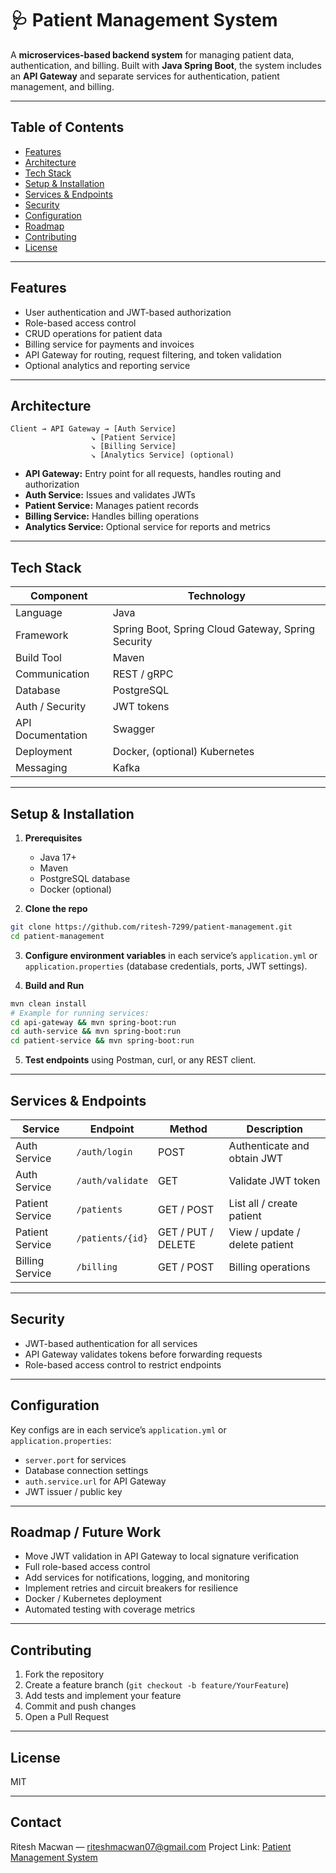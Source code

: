 # 🩺 Patient Management System

A **microservices-based backend system** for managing patient data, authentication, and billing. Built with **Java Spring Boot**, the system includes an **API Gateway** and separate services for authentication, patient management, and billing.

---

## Table of Contents

* [Features](#features)
* [Architecture](#architecture)
* [Tech Stack](#tech-stack)
* [Setup & Installation](#setup--installation)
* [Services & Endpoints](#services--endpoints)
* [Security](#security)
* [Configuration](#configuration)
* [Roadmap](#roadmap)
* [Contributing](#contributing)
* [License](#license)

---

## Features

* User authentication and JWT-based authorization
* Role-based access control
* CRUD operations for patient data
* Billing service for payments and invoices
* API Gateway for routing, request filtering, and token validation
* Optional analytics and reporting service

---

## Architecture

```
Client → API Gateway → [Auth Service]
                  ↘ [Patient Service]
                  ↘ [Billing Service]
                  ↘ [Analytics Service] (optional)
```

* **API Gateway:** Entry point for all requests, handles routing and authorization
* **Auth Service:** Issues and validates JWTs
* **Patient Service:** Manages patient records
* **Billing Service:** Handles billing operations
* **Analytics Service:** Optional service for reports and metrics

---

## Tech Stack

| Component         | Technology                                         |
| ----------------- | -------------------------------------------------- |
| Language          | Java                                               |
| Framework         | Spring Boot, Spring Cloud Gateway, Spring Security |
| Build Tool        | Maven                                              |
| Communication     | REST / gRPC                                        |
| Database          | PostgreSQL                                         |
| Auth / Security   | JWT tokens                                         |
| API Documentation | Swagger                                            |
| Deployment        | Docker, (optional) Kubernetes                      |
| Messaging         | Kafka                                              |

---

## Setup & Installation

1. **Prerequisites**

   * Java 17+
   * Maven
   * PostgreSQL database
   * Docker (optional)

2. **Clone the repo**

```bash
git clone https://github.com/ritesh-7299/patient-management.git
cd patient-management
```

3. **Configure environment variables** in each service’s `application.yml` or `application.properties` (database credentials, ports, JWT settings).

4. **Build and Run**

```bash
mvn clean install
# Example for running services:
cd api-gateway && mvn spring-boot:run
cd auth-service && mvn spring-boot:run
cd patient-service && mvn spring-boot:run
```

5. **Test endpoints** using Postman, curl, or any REST client.

---

## Services & Endpoints

| Service         | Endpoint         | Method             | Description                    |
| --------------- | ---------------- | ------------------ | ------------------------------ |
| Auth Service    | `/auth/login`    | POST               | Authenticate and obtain JWT    |
| Auth Service    | `/auth/validate` | GET                | Validate JWT token             |
| Patient Service | `/patients`      | GET / POST         | List all / create patient      |
| Patient Service | `/patients/{id}` | GET / PUT / DELETE | View / update / delete patient |
| Billing Service | `/billing`       | GET / POST         | Billing operations             |

---

## Security

* JWT-based authentication for all services
* API Gateway validates tokens before forwarding requests
* Role-based access control to restrict endpoints

---

## Configuration

Key configs are in each service’s `application.yml` or `application.properties`:

* `server.port` for services
* Database connection settings
* `auth.service.url` for API Gateway
* JWT issuer / public key

---

## Roadmap / Future Work

* Move JWT validation in API Gateway to local signature verification
* Full role-based access control
* Add services for notifications, logging, and monitoring
* Implement retries and circuit breakers for resilience
* Docker / Kubernetes deployment
* Automated testing with coverage metrics

---

## Contributing

1. Fork the repository
2. Create a feature branch (`git checkout -b feature/YourFeature`)
3. Add tests and implement your feature
4. Commit and push changes
5. Open a Pull Request

---

## License

MIT

---

## Contact

Ritesh Macwan — [riteshmacwan07@gmail.com](mailto:riteshmacwan07@gmail.com)
Project Link: [Patient Management System](https://github.com/ritesh-7299/patient-management)

